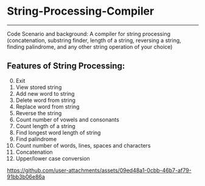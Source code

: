 # String-Processing-Compiler
---------------------------------------------------------------------------------------------------
Code Scenario and background: A compiler for string processing (concatenation, substring finder, length of a string, reversing a string, finding palindrome, and any other string operation of your choice) 

## Features of String Processing:
0. Exit
1. View stored string
2. Add new word to string
3. Delete word from string
4. Replace word from string
5. Reverse the string
6. Count number of vowels and consonants
7. Count length of a string
8. Find longest word length of string
9. Find palindrome
10. Count number of words, lines, spaces and characters
11. Concatenation
12. Upper/lower case conversion


https://github.com/user-attachments/assets/09ed48a1-0cbb-46b7-af79-91bb3b06e86a

